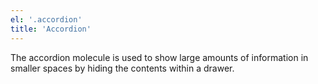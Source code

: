 ```yaml
---
el: '.accordion'
title: 'Accordion'
---
```

The accordion molecule is used to show large amounts of information in smaller spaces by hiding the contents within a drawer.
